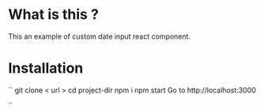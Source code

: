 # What is this ?
This an example of custom date input react component.

# Installation

``
git clone < url >
cd project-dir
npm i
npm start
Go to http://localhost:3000

``
